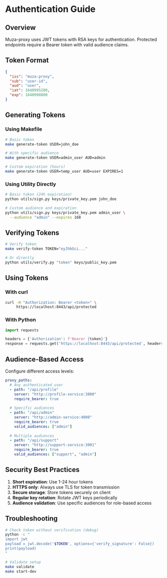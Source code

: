# Authentication Guide

## Overview

Muza-proxy uses JWT tokens with RSA keys for authentication. Protected endpoints require a Bearer token with valid audience claims.

## Token Format

```json
{
  "iss": "muza-proxy",
  "sub": "user-id", 
  "aud": "user",
  "iat": 1640995200,
  "exp": 1640998800
}
```

## Generating Tokens

### Using Makefile

```bash
# Basic token
make generate-token USER=john_doe

# With specific audience
make generate-token USER=admin_user AUD=admin

# Custom expiration (hours)
make generate-token USER=temp_user AUD=user EXPIRES=1
```

### Using Utility Directly

```bash
# Basic token (24h expiration)
python utils/sign.py keys/private_key.pem john_doe

# Custom audience and expiration
python utils/sign.py keys/private_key.pem admin_user \
  --audience "admin" --expires 168
```

## Verifying Tokens

```bash
# Verify token
make verify-token TOKEN="eyJhbGci..."

# Or directly
python utils/verify.py "token" keys/public_key.pem
```

## Using Tokens

### With curl

```bash
curl -H "Authorization: Bearer <token>" \
     https://localhost:8443/api/protected
```

### With Python

```python
import requests

headers = {'Authorization': f'Bearer {token}'}
response = requests.get('https://localhost:8443/api/protected', headers=headers)
```

## Audience-Based Access

Configure different access levels:

```yaml
proxy_paths:
  # Any authenticated user
  - path: "/api/profile"
    server: "http://profile-service:3000"
    require_bearer: true
  
  # Specific audiences
  - path: "/api/admin"
    server: "http://admin-service:4000"
    require_bearer: true
    valid_audiences: ["admin"]
  
  # Multiple audiences
  - path: "/api/support"
    server: "http://support-service:3001"
    require_bearer: true
    valid_audiences: ["support", "admin"]
```

## Security Best Practices

1. **Short expiration**: Use 1-24 hour tokens
2. **HTTPS only**: Always use TLS for token transmission
3. **Secure storage**: Store tokens securely on client
4. **Regular key rotation**: Rotate JWT keys periodically
5. **Audience validation**: Use specific audiences for role-based access

## Troubleshooting

```bash
# Check token without verification (debug)
python -c "
import jwt
payload = jwt.decode('$TOKEN', options={'verify_signature': False})
print(payload)
"

# Validate setup
make validate
make start-dev
```
